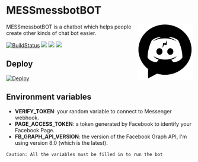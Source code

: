 # MESSmessbotBOT

<img src="https://raw.githubusercontent.com/ketphan02/MessMessBotBot/master/src/utils/images/something.png" alt="logo" align="right" width=30%/>

MESSmessbotBOT is a chatbot which helps people create other kinds of chat bot easier.

[![BuildStatus](https://img.shields.io/travis/motdotla/dotenv/master.svg?style=flat-square)](https://dashboard.heroku.com/apps/mess-messbot-bot)
<img src="https://img.shields.io/badge/license-ISC-yellowgreen"/>
<img src="https://img.shields.io/badge/author-PhanKiet-orange"/>
<img src="https://img.shields.io/badge/language-TypeScript-informational"/>

## Deploy

[![Deploy](https://www.herokucdn.com/deploy/button.svg)](https://heroku.com/deploy?template=https://github.com/ketphan02/MessMessBotBot)

## Environment variables
- **VERIFY_TOKEN**: your random variable to connect to Messenger webhook.
- **PAGE_ACCESS_TOKEN**: a token generated by Facebook to identify your Facebook Page.
- **FB_GRAPH_API_VERSION**: the version of the Facebook Graph API, I'm using version 8.0 (which is the latest).
```
Caution: All the variables must be filled in to run the bot
```